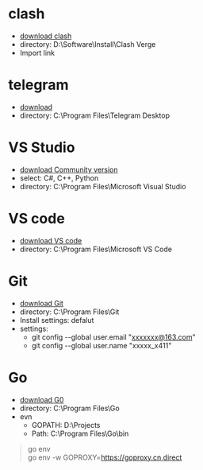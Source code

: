 # clash
- [download clash](https://github.com/clash-verge-rev/clash-verge-rev/releases)
- directory: D:\Software\Install\Clash Verge
- Import link

# telegram
-  [download](https://telegram.org/)
-  directory: C:\Program Files\Telegram Desktop

# VS Studio
- [download Community version](https://visualstudio.microsoft.com/zh-hans/?icid=SSM_AS_VisualStudio)
- select: C#, C++, Python
- directory: C:\Program Files\Microsoft Visual Studio

# VS code
- [download VS code](https://code.visualstudio.com/Download)
- directory: C:\Program Files\Microsoft VS Code

# Git
- [download Git](https://git-scm.com/downloads/win)
- directory: C:\Program Files\Git
- Install settings: defalut
- settings:
  - git config --global user.email "xxxxxxx@163.com"
  - git config --global user.name "xxxxx_x411"

# Go
- [download G0](https://studygolang.com/dl)
- directory: C:\Program Files\Go
- evn
  - GOPATH: D:\Projects
  - Path: C:\Program Files\Go\bin
> go env <br>
> go env -w GOPROXY=https://goproxy.cn,direct
